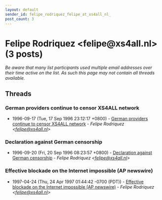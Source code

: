 ```yaml
---
layout: default
sender_id: felipe_rodriquez_felipe_at_xs4all_nl_
post_count: 3
---
```


# Felipe Rodriquez <felipe<span>@</span>xs4all.nl> (3 posts)

_Be aware that many list participants used multiple email addresses over their time active on the list. As such this page may not contain all threads available._

## Threads

### German providers continue to censor XS4ALL network
+ 1996-09-17 (Tue, 17 Sep 1996 23:12:17 +0800) - [German providers continue to censor XS4ALL network](/archive/1996/09/3b02fa2869504ab6d0e23f540ea303d41d10e9d5b95583a4eebec8e53ba38ff9) - _Felipe Rodriquez \<felipe@xs4all.nl\>_

### Declaration against German censorship
+ 1996-09-20 (Fri, 20 Sep 1996 08:23:57 +0800) - [Declaration against German censorship](/archive/1996/09/15feee523b26eeea8ced1a58528839069ba5b7244f1424923f439581aebaae6d) - _Felipe Rodriquez \<felipe@xs4all.nl\>_

### Effective blockade on the Internet impossible (AP newswire)
+ 1997-04-24 (Thu, 24 Apr 1997 01:44:42 -0700 (PDT)) - [Effective blockade on the Internet impossible (AP newswire)](/archive/1997/04/5265e07a618c7764a54755a6d468d49be45107f89cf08e35463acfe8a448f344) - _Felipe Rodriquez \<felipe@xs4all.nl\>_

